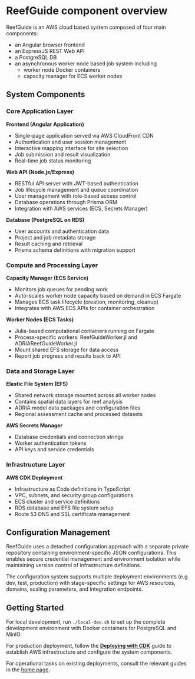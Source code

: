 # ReefGuide component overview

ReefGuide is an AWS cloud based system composed of four main components:

- an Angular browser frontend
- an ExpressJS REST Web API
- a PostgreSQL DB
- an asynchronous worker node based job system including
  - worker node Docker containers
  - capacity manager for ECS worker nodes

## System Components

### Core Application Layer

**Frontend (Angular Application)**

- Single-page application served via AWS CloudFront CDN
- Authentication and user session management
- Interactive mapping interface for site selection
- Job submission and result visualization
- Real-time job status monitoring

**Web API (Node.js/Express)**

- RESTful API server with JWT-based authentication
- Job lifecycle management and queue coordination
- User management with role-based access control
- Database operations through Prisma ORM
- Integration with AWS services (ECS, Secrets Manager)

**Database (PostgreSQL on RDS)**

- User accounts and authentication data
- Project and job metadata storage
- Result caching and retrieval
- Prisma schema definitions with migration support

### Compute and Processing Layer

**Capacity Manager (ECS Service)**

- Monitors job queues for pending work
- Auto-scales worker node capacity based on demand in ECS Fargate
- Manages ECS task lifecycle (creation, monitoring, cleanup)
- Integrates with AWS ECS APIs for container orchestration

**Worker Nodes (ECS Tasks)**

- Julia-based computational containers running on Fargate
- Process-specific workers: ReefGuideWorker.jl and ADRIAReefGuideWorker.jl
- Mount shared EFS storage for data access
- Report job progress and results back to API

### Data and Storage Layer

**Elastic File System (EFS)**

- Shared network storage mounted across all worker nodes
- Contains spatial data layers for reef analysis
- ADRIA model data packages and configuration files
- Regional assessment cache and processed datasets

**AWS Secrets Manager**

- Database credentials and connection strings
- Worker authentication tokens
- API keys and service credentials

### Infrastructure Layer

**AWS CDK Deployment**

- Infrastructure as Code definitions in TypeScript
- VPC, subnets, and security group configurations
- ECS cluster and service definitions
- RDS database and EFS file system setup
- Route 53 DNS and SSL certificate management

## Configuration Management

ReefGuide uses a detached configuration approach with a separate private repository containing environment-specific JSON configurations. This enables secure credential management and environment isolation while maintaining version control of infrastructure definitions.

The configuration system supports multiple deployment environments (e.g. dev, test, production) with stage-specific settings for AWS resources, domains, scaling parameters, and integration endpoints.

## Getting Started

For local development, run `./local-dev.sh` to set up the complete development environment with Docker containers for PostgreSQL and MinIO.

For production deployment, follow the **[Deploying with CDK](./deploying-with-cdk.md)** guide to establish AWS infrastructure and configure the system components.

For operational tasks on existing deployments, consult the relevant guides in the [home page](./index.md).
